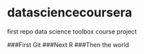 datasciencecoursera
===================

first repo data science toolbox course project

###First Git
###Next R
###Then the world
